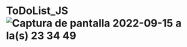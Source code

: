 # ToDoList_JS![Captura de pantalla 2022-09-15 a la(s) 23 34 49](https://user-images.githubusercontent.com/97490682/190545522-7426673e-d263-4c14-9cf0-3c979d27f218.png)
